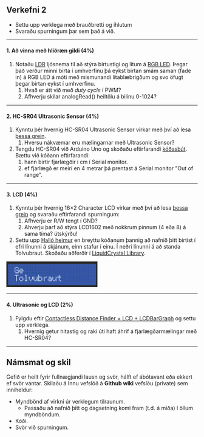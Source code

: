 
## Verkefni 2

- Settu upp verklega með brauðbretti og íhlutum
- Svaraðu spurningum þar sem það á við.

---

#### 1. Að vinna með hliðræn gildi (4%)

1. Notaðu [LDR](https://create.arduino.cc/projecthub/tarantula3/using-an-ldr-sensor-with-arduino-807b1c) ljósnema til að stýra birtustigi og litum á [RGB LED](https://learn.adafruit.com/adafruit-arduino-lesson-3-rgb-leds/overview). Þegar það verður minni birta í umhverfinu þá eykst birtan smám saman (fade in) á RGB LED á móti með mismunandi litablæbrigðum og svo öfugt þegar birtan eykst í umhverfinu.
    1. Hvað er átt við með *duty cycle* í PWM? 
    1. Afhverju skilar analogRead() heiltölu á bilinu 0-1024?
       
---

#### 2. HC-SR04 Ultrasonic Sensor (4%)
1. Kynntu þér hvernig HC-SR04 Ultrasonic Sensor virkar með því að lesa [þessa grein](https://lastminuteengineers.com/arduino-sr04-ultrasonic-sensor-tutorial/). 
    1. Hversu nákvæmar eru mælingarnar með Ultrasonic Sensor?
1. Tengdu HC-SR04 við Arduino Uno og skoðaðu eftirfarandi [kóðasbút](https://github.com/VESM2VT/Efni/blob/main/Kodi/sonic.ino). Bættu við kóðann eftirfarandi:
   1. hann birtir fjarlægðir í cm í Serial monitor.
   2. ef fjarlægð er meiri en 4 metrar þá prentast á Serial monitor "Out of range". 
   
   
---

#### 3. LCD (4%)
1. Kynntu þér hvernig 16×2 Character LCD virkar með því að lesa [þessa grein](https://lastminuteengineers.com/arduino-1602-character-lcd-tutorial/) og svaraðu eftirfarandi spurningum:
   1. Afhverju er R/W tengt í GND?
   1. Ahverju þarf að stýra LCD1602 með nokkrum pinnum (4 eða 8) á sama tíma? útskýrðu!
1. Settu upp [Halló heimur](https://lastminuteengineers.com/arduino-1602-character-lcd-tutorial/#arduino-code) en breyttu kóðanum þannig að nafnið þitt birtist í efri línunni á skjánum, einn stafur í einu. Í neðri línunni á að standa Tolvubraut. Skoðaðu aðferðir í [LiquidCrystal Library](https://www.arduino.cc/en/Reference/LiquidCrystal).
 
 

![lcd nafn](https://raw.githubusercontent.com/VESM2VT/Efni/main/Myndir/lcd_verkefni2.gif)

---

#### 4. Ultrasonic og LCD (2%)

1. Fylgdu eftir [Contactless Distance Finder + LCD + LCDBarGraph](https://lastminuteengineers.com/arduino-sr04-ultrasonic-sensor-tutorial/#arduino-project-contactless-distance-finder) og settu upp verklega.
   1. Hvernig getur hitastig og raki úti haft áhrif á fjarlægðarmælingar með HC-SR04?

---

## Námsmat og skil
Gefið er heilt fyrir fullnægjandi lausn og svör, hálft ef ábótavant eða ekkert ef svör vantar.
Skilaðu á Innu vefslóð á **Github wiki** vefsíðu (private) sem inniheldur:

- Myndbönd af virkni úr verklegum tilraunum.
  - Passaðu að nafnið þitt og dagsetning komi fram (t.d. á miða) í öllum myndböndum.
- Kóði.
- Svör við spurningum.


